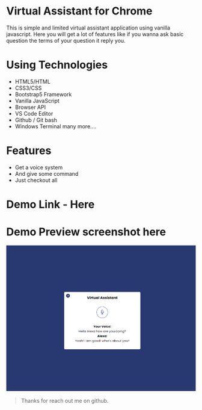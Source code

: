 # Virtual Assistant for Chrome

This is simple and limited virtual assistant application using vanilla javascript. Here you will get a lot of features like if you wanna ask basic question the terms of your question it reply you.

# Using Technologies 
- HTML5/HTML
- CSS3/CSS
- Bootstrap5 Framework
- Vanilla JavaScript
- Browser API
- VS Code Editor
- Github / Git bash
- Windows Terminal
many more....

# Features
- Get a voice system
- And give some command
- Just checkout all


# Demo Link - Here

# Demo Preview screenshot here
![imageScreenshot](./preview.png)


> Thanks for reach out me on github.